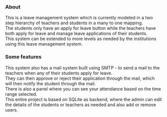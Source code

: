 ### About
This is a leave management system which is currently modeled in a two step hierarchy of teachers and students in a many to one mapping.<br>
The students only have an apply for leave button while the teachers have both apply for leave and manage leave applications of their students.<br>
This system can be extended to more levels as needed by the institutions using this leave management system.<br>

### Some features
This system also has a mail system built using SMTP - to send a mail to the teachers when any of their students apply for leave. <br> They can then approve or reject their application through the mail,
which will then notify the student through the mail.<br>
There is also a panel where you can see your attendance based on the time range selected.<br>
This entire project is based on SQLite as backend, where the admin can edit the details of the students or teachers as needed and also add or remove users.<br>
